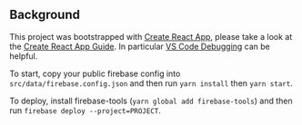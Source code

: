 ## Background
This project was bootstrapped with [Create React App](https://github.com/facebookincubator/create-react-app), please take a look at the [Create React App Guide](https://github.com/facebookincubator/create-react-app/blob/master/packages/react-scripts/template/README.md). In particular [VS Code Debugging](https://github.com/facebook/create-react-app/blob/master/packages/react-scripts/template/README.md#visual-studio-code) can be helpful.

To start, copy your public firebase config into `src/data/firebase.config.json` and then run `yarn install` then `yarn start`.

To deploy, install firebase-tools (`yarn global add firebase-tools`) and then run `firebase deploy --project=PROJECT`.
